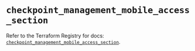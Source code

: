 # `checkpoint_management_mobile_access_section`

Refer to the Terraform Registry for docs: [`checkpoint_management_mobile_access_section`](https://registry.terraform.io/providers/checkpointsw/checkpoint/2.11.0/docs/resources/management_mobile_access_section).
